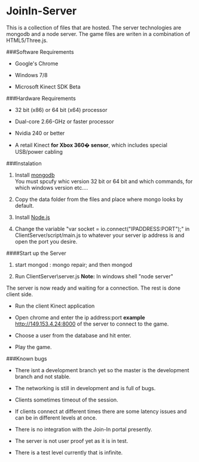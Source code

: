 JoinIn-Server
=============

This is a collection of files that are hosted. The server technologies are mongodb and a node server.
The game files are writen in a combination of HTML5/Three.js. 

###Software Requirements

* Google's Chrome

* Windows 7/8

* Microsoft Kinect SDK Beta


###Hardware Requirements

* 32 bit (x86) or 64 bit (x64) processor

* Dual-core 2.66-GHz or faster processor

* Nvidia 240 or better

* A retail Kinect __for Xbox 360� sensor__, which includes special USB/power cabling


###Instalation

1. Install [mongodb](http://www.mongodb.org/downloads)   
You must spcufy whic version 32 bit or 64 bit and which commands, for which windows version etc....

2. Copy the data folder from the files and place where mongo looks by default. 

3. Install [Node.js](http://nodejs.org/download/)

4. Change the variable "var socket = io.connect("IPADDRESS:PORT");" in ClientServer/script/main.js to whatever your server ip address is and open the port you desire.


####Start up the Server
1. start mongod : mongo repair; and then mongod

2. Run ClientServer\server.js __Note:__ In windows shell "node server"

The server is now ready and waiting for a connection. The rest is done client side.

* Run the client Kinect application

* Open chrome and enter the ip address:port __example__ http://149.153.4.24:8000 of the server to connect to the game.

* Choose a user from the database and hit enter.

* Play the game.

###Known bugs

* There isnt a development branch yet so the master is the development branch and not stable.

* The networking is still in development and is full of bugs.

* Clients sometimes timeout of the session.

* If clients connect at different times there are some latency issues and can be in different levels at once.

* There is no integration with the Join-In portal presently.

* The server is not user proof yet as it is in test.

* There is a test level currently that is infinite.



